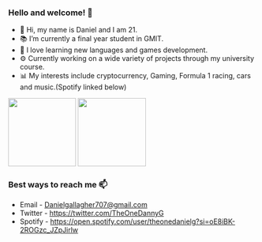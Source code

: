 ### Hello and welcome! 👋
- 🤖 Hi, my name is Daniel and I am 21.
- 📚 I’m currently a final year student in GMIT.
- 🌱 I love learning new languages and games development.
- ⚙️ Currently working on a wide variety of projects through my university course.
- 📊 My interests include cryptocurrency, Gaming, Formula 1 racing, cars and music.(Spotify linked below)


<img height="137.3px" src = "https://github-readme-stats.vercel.app/api?username=DanielGallagher6499&&show_icons=true&title_color=00FF00&icon_color=BDB76B&text_color=BDB76B&bg_color=000000"/>
<img height="137.3px" src="https://github-readme-stats.vercel.app/api/top-langs/?username=DanielGallagher6499&hide=html&hide_title=true&hide_border=true&layout=compact&langs_count=7&exclude_repo=comp426&text_color=00FF00&icon_color=BDB76Btheme=vue-dark&bg_color=000000" />
    
### Best ways to reach me 📫
- Email - Danielgallagher707@gmail.com
- Twitter - https://twitter.com/TheOneDannyG
- Spotify - https://open.spotify.com/user/theonedanielg?si=oE8iBK-2ROGzc_JZpJirlw
